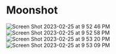 # Moonshot


![Screen Shot 2023-02-25 at 9 52 46 PM](https://user-images.githubusercontent.com/115123900/221391490-4275e89d-d782-4e7d-8d2c-0906881743a9.png)
![Screen Shot 2023-02-25 at 9 52 58 PM](https://user-images.githubusercontent.com/115123900/221391489-dc86e4ea-d295-4aa5-93d3-2d268d66435f.png)
![Screen Shot 2023-02-25 at 9 53 20 PM](https://user-images.githubusercontent.com/115123900/221391485-9d70ca8a-e7c8-416b-afbf-dc945a0a9169.png)
![Screen Shot 2023-02-25 at 9 53 09 PM](https://user-images.githubusercontent.com/115123900/221391488-6391fad2-d945-4c18-ada9-9cbe557ec566.png)

